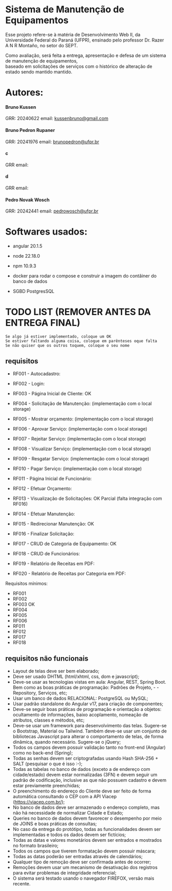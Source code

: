 # Sistema de Manutenção de Equipamentos

Esse projeto refere-se à matéria de Desenvolvimento Web II, da Universidade Federal do Paraná (UFPR),
ensinado pelo professor Dr. Razer A N R Montaño, no setor do SEPT.

Como avaliação, será feita a entrega, apresentação e defesa de um sistema de manutenção de equipamentos,  
baseado em solicitações de serviços com o histórico de alteração de estado sendo mantido mantido. 

# Autores:

#### Bruno Kussen
GRR: 20240622
email: kussenbruno@gmail.com

#### Bruno Pedron Rupaner
GRR: 20241976
email: brunopedron@ufpr.br

#### c
GRR
email:

#### d
GRR
email:

#### Pedro Novak Wosch
GRR: 20242441
email: pedrowosch@ufpr.br

# Softwares usados:

- angular 20.1.5

- node 22.18.0

- npm 10.9.3

- docker para rodar o compose e construir a imagem do contâiner do banco de dados

- SGBD PostgresSQL

# TODO LIST (REMOVER ANTES DA ENTREGA FINAL)

```
Se algo já estiver implementado, coloque um OK
Se estiver faltando alguma coisa, coloque em parênteses oque falta
Se não quiser que os outros toquem, coloque o seu nome
```
## requisitos
- RF001 - Autocadastro:

- RF002 - Login:

- RF003 - Página Inicial de Cliente: OK

- RF004 - Solicitação de Manutenção: (implementação com o local storage)

- RF005 - Mostrar orçamento: (implementação com o local storage)

- RF006 - Aprovar Serviço: (implementação com o local storage)

- RF007 - Rejeitar Serviço: (implementação com o local storage)

- RF008 - Visualizar Serviço: (implementação com o local storage)

- RF009 - Resgatar Serviço: (implementação com o local storage)

- RF010 - Pagar Serviço: (implementação com o local storage)

- RF011 - Página Inicial de Funcionário:

- RF012 - Efetuar Orçamento:

- RF013 - Visualização de Solicitações: OK Parcial (falta integração com RF016)

- RF014 - Efetuar Manutenção:

- RF015 - Redirecionar Manutenção: OK

- RF016 - Finalizar Solicitação:

- RF017 - CRUD de Categoria de Equipamento: OK

- RF018 - CRUD de Funcionários:

- RF019 - Relatório de Receitas em PDF:

- RF020 - Relatório de Receitas por Categoria em PDF:

Requisitos mínimos:

- RF001
- RF002
- RF003 OK
- RF004
- RF005
- RF006
- RF011
- RF012
- RF017
- RF018

## requisitos não funcionais

- Layout de telas deve ser bem elaborado;
- Deve ser usado DHTML (html/xhtml, css, dom e javascript);
- Deve-se usar as tecnologias vistas em aula: Angular, REST, Spring Boot. Bem como as boas práticas de programação: Padrões de Projeto, - - Repository, Serviços, etc;
- Usar um banco de dados RELACIONAL: PostgreSQL ou MySQL;
- Usar padrão standalone do Angular v17, para criação de componentes;
- Deve-se seguir boas práticas de programação e orientação a objetos: ocultamento de informações, baixo acoplamento, nomeação de atributos, classes e métodos, etc;
- Deve-se usar um framework para desenvolvimento das telas. Sugere-se o Bootstrap, Material ou Tailwind. Também deve-se usar um conjunto de bibliotecas Javascript para alterar o comportamento de telas, de forma dinâmica, quando necessário. Sugere-se o jQuery;
- Todos os campos devem possuir validação tanto no front-end (Angular) como no back-end (Spring);
- Todas as senhas devem ser criptografadas usando Hash SHA-256 + SALT (pesquisar o que é isso :-);
- Todas as tabelas no banco de dados (exceto a de endereço com cidade/estado) devem estar normalizadas (3FN) e devem seguir um padrão de codificação, inclusive as que não possuem cadastro e devem estar previamente preenchidas;
- O preenchimento do endereço do Cliente deve ser feito de forma automática consultando o CEP com a API Viacep (https://viacep.com.br/);
- No banco de dados deve ser armazenado o endereço completo, mas não há necessidade de normalizar Cidade e Estado;
- Queries no banco de dados devem favorecer o desempenho por meio de JOINS e boas práticas de consultas;
- No caso da entrega do protótipo, todas as funcionalidades devem ser implementadas  e todos os dados devem ser fictícios;
- Todas as datas e valores monetários devem ser entrados e mostrados no formato brasileiro;
- Todos os campos que tiverem formatação devem possuir máscara;
- Todas as datas poderão ser entradas através de calendários;
- Qualquer tipo de remoção deve ser confirmada antes de ocorrer;
- Remoções devem usar um mecanismo de desativação dos registros para evitar problemas de integridade referencial;
- O sistema será testado usando o navegador FIREFOX, versão mais recente.
